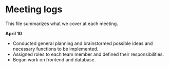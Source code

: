 # Meeting logs
This file summarizes what we cover at each meeting.

**April 10**  
- Conducted general planning and brainstormed possible ideas and necessary functions to be implemented.
- Assigned roles to each team member and defined their responsibilities.
- Began work on frontend and database.

